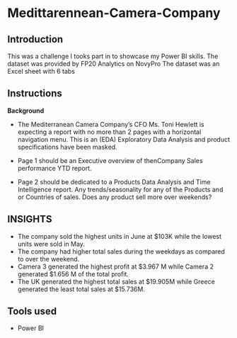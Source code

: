 # Medittarennean-Camera-Company
## Introduction
This was a challenge I tooks part in to showcase my Power BI skills.
The dataset was provided by FP20 Analytics on NovyPro
The dataset was an Excel sheet with 6 tabs 

## Instructions
**Background**
- The Mediterranean Camera Company’s CFO Ms. Toni
Hewlett is expecting a report with no more than 2
pages with a horizontal navigation menu. This is an
(EDA) Exploratory Data Analysis and product
specifications have been masked.

* Page 1 should be an Executive overview of thenCompany Sales performance YTD report.

* Page 2 should be dedicated to a Products Data Analysis and Time Intelligence report. Any trends/seasonality for any of the Products and or Countries of sales. Does any product sell more over weekends?

## INSIGHTS
* The company sold the highest units in June at $103K while the lowest units were sold in May.
* The company had higher total sales during the weekdays as compared to over the weekend.
* Camera 3 generated the highest profit at $3.967 M while Camera 2 generated $1.656 M of the total profit.
* The UK generated the highest total sales at $19.905M while Greece generated the least total sales at $15.736M.

## Tools used
* Power BI
